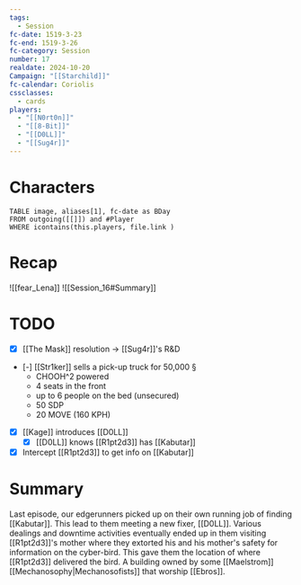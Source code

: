 ```yaml
---
tags:
  - Session
fc-date: 1519-3-23
fc-end: 1519-3-26
fc-category: Session
number: 17
realdate: 2024-10-20
Campaign: "[[Starchild]]"
fc-calendar: Coriolis
cssclasses:
  - cards
players:
  - "[[N0rt0n]]"
  - "[[8-Bit]]"
  - "[[D0LL]]"
  - "[[Sug4r]]"
---
```

# Characters
```dataview
TABLE image, aliases[1], fc-date as BDay
FROM outgoing([[]]) and #Player
WHERE icontains(this.players, file.link )
```
# Recap
![[fear_Lena]]
![[Session_16#Summary]]
# TODO
- [x] [[The Mask]] resolution
-> [[Sug4r]]'s R&D
- [-] [[Str1ker]] sells a pick-up truck for 50,000 §
	- CHOOH^2 powered
	- 4 seats in the front
	- up to 6 people on the bed (unsecured)
	- 50 SDP
	- 20 MOVE (160 KPH)
- [x] [[Kage]] introduces [[D0LL]]
	- [x] [[D0LL]] knows [[R1pt2d3]] has [[Kabutar]]
- [x] Intercept [[R1pt2d3]] to get info on [[Kabutar]]
# Summary
Last episode, our edgerunners picked up on their own running job of finding [[Kabutar]]. This lead to them meeting a new fixer, [[D0LL]]. Various dealings and downtime activities eventually ended up in them visiting [[R1pt2d3]]'s mother where they extorted his and his mother's safety for information on the cyber-bird. This gave them the location of where [[R1pt2d3]] delivered the bird. A building owned by some [[Maelstrom]] [[Mechanosophy|Mechanosofists]] that worship [[Ebros]].
